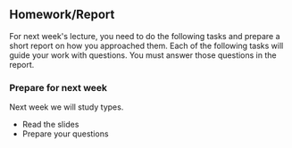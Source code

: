 ## Homework/Report

For next week's lecture, you need to do the following tasks and prepare a short report on how you approached them. Each of the following tasks will guide your work with questions. You must answer those questions in the report.

### Prepare for next week

Next week we will study types.

- Read the slides
- Prepare your questions
